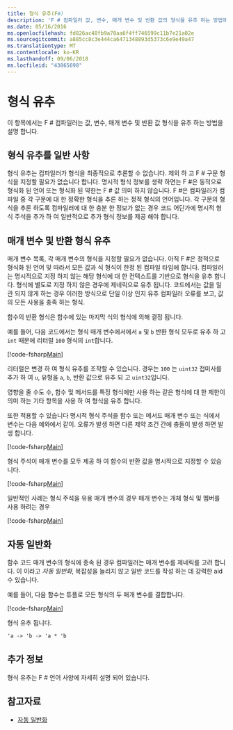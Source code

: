 ```yaml
---
title: 형식 유추(F#)
description: 'F # 컴파일러 값, 변수, 매개 변수 및 반환 값의 형식을 유추 하는 방법에 대해 알아봅니다.'
ms.date: 05/16/2016
ms.openlocfilehash: fd826ac48fb9a70aa6f4ff746599c11b7e21a02e
ms.sourcegitcommit: a885cc8c3e444ca6471348893d5373c6e9e49a47
ms.translationtype: MT
ms.contentlocale: ko-KR
ms.lasthandoff: 09/06/2018
ms.locfileid: "43865698"
---
```

# <a name="type-inference"></a>형식 유추

이 항목에서는 F # 컴파일러는 값, 변수, 매개 변수 및 반환 값 형식을 유추 하는 방법을 설명 합니다.

## <a name="type-inference-in-general"></a>형식 유추를 일반 사항

형식 유추는 컴파일러가 형식을 최종적으로 추론할 수 없습니다. 제외 하 고 F # 구문 형식을 지정할 필요가 없습니다 합니다. 명시적 형식 정보를 생략 하면는 F #은 동적으로 형식화 된 언어 또는 형식화 된 약한는 F # 값 의미 하지 않습니다. F #은 컴파일러가 컴파일 중 각 구문에 대 한 정확한 형식을 추론 하는 정적 형식의 언어입니다. 각 구문의 형식을 추론 하도록 컴파일러에 대 한 충분 한 정보가 없는 경우 코드 어딘가에 명시적 형식 주석을 추가 하 여 일반적으로 추가 형식 정보를 제공 해야 합니다.

## <a name="inference-of-parameter-and-return-types"></a>매개 변수 및 반환 형식 유추

매개 변수 목록, 각 매개 변수의 형식을 지정할 필요가 없습니다. 아직 F #은 정적으로 형식화 된 언어 및 따라서 모든 값과 식 형식이 한정 된 컴파일 타임에 합니다. 컴파일러는 명시적으로 지정 하지 않는 해당 형식에 대 한 컨텍스트를 기반으로 형식을 유추 합니다. 형식에 별도로 지정 하지 않은 경우에 제네릭으로 유추 됩니다. 코드에서는 값을 일관 되지 않게 하는 경우 이러한 방식으로 단일 이상 인지 유추 컴파일러 오류를 보고, 값의 모든 사용을 충족 하는 형식.

함수의 반환 형식은 함수에 있는 마지막 식의 형식에 의해 결정 됩니다.

예를 들어, 다음 코드에서는 형식 매개 변수에서에서 `a` 및 `b` 반환 형식 모두로 유추 하 고 `int` 때문에 리터럴 `100` 형식의 `int`합니다.

[!code-fsharp[Main](../../../samples/snippets/fsharp/lang-ref-3/snippet301.fs)]

리터럴은 변경 하 여 형식 유추를 조작할 수 있습니다. 경우는 `100` 는 `uint32` 접미사를 추가 하 여 `u`, 유형을 `a`, `b`, 반환 값으로 유추 되 고 `uint32`입니다.

영향을 줄 수도 수, 함수 및 메서드를 특정 형식에만 사용 하는 같은 형식에 대 한 제한이 의미 하는 기타 항목을 사용 하 여 형식을 유추 합니다.

또한 적용할 수 있습니다 명시적 형식 주석을 함수 또는 메서드 매개 변수 또는 식에서 변수는 다음 예와에서 같이. 오류가 발생 하면 다른 제약 조건 간에 충돌이 발생 하면 발생 합니다.

[!code-fsharp[Main](../../../samples/snippets/fsharp/lang-ref-3/snippet302.fs)]

형식 주석이 매개 변수를 모두 제공 하 여 함수의 반환 값을 명시적으로 지정할 수 있습니다.

[!code-fsharp[Main](../../../samples/snippets/fsharp/lang-ref-3/snippet303.fs)]

일반적인 사례는 형식 주석을 유용 매개 변수의 경우 매개 변수는 개체 형식 및 멤버를 사용 하려는 경우

[!code-fsharp[Main](../../../samples/snippets/fsharp/lang-ref-3/snippet304.fs)]

## <a name="automatic-generalization"></a>자동 일반화

함수 코드 매개 변수의 형식에 종속 된 경우 컴파일러는 매개 변수를 제네릭를 고려 합니다. 이 이라고 *자동 일반화*, 복잡성을 늘리지 않고 일반 코드를 작성 하는 데 강력한 aid 수 있습니다.

예를 들어, 다음 함수는 튜플로 모든 형식의 두 매개 변수를 결합합니다.

[!code-fsharp[Main](../../../samples/snippets/fsharp/lang-ref-3/snippet305.fs)]

형식 유추 됩니다.

```fsharp
'a -> 'b -> 'a * 'b
```

## <a name="additional-information"></a>추가 정보

형식 유추는 F # 언어 사양에 자세히 설명 되어 있습니다.

## <a name="see-also"></a>참고자료

- [자동 일반화](generics/automatic-generalization.md)
